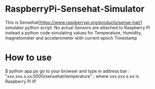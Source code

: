 # RaspberryPi-Sensehat-Simulator
This is Sensehat[https://www.raspberrypi.org/products/sense-hat/] simulator python script.
No actual Sensors are attached to Raspberry Pi instead a python code simulating values for Temperature, Humidity, magnetometer and accelarometer with current epoch Timestamp
# How to use
$ python app.py
go to your browser and type in address bar : "xxx.xxx.x.xx:5000/sensehat/temperature" ; where xxx.xxx.x.xx is Raspberry Pi IP
